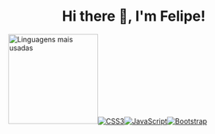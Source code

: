 <h1 align="center">Hi there 👋, I'm Felipe!</h1>
<a href="https://github.com/hellsu00">
        <img height="180em" src="https://github-readme-stats.vercel.app/api/top-langs/?username=hellsu00&hide=html&layout=compact&&show_icons=true&line_height=27&count_private=true&theme=radical"
        alt="Linguagens mais usadas" align="right></a>       


---

                                            
![Html5](https://img.shields.io/badge/HTML5-E34F26?style=for-the-badge&logo=html5&logoColor=white)![CSS3](https://img.shields.io/badge/CSS3-1572B6?style=for-the-badge&logo=css3&logoColor=white)![JavaScript](https://img.shields.io/badge/JavaScript-323330?style=for-the-badge&logo=javascript&logoColor=F7DF1E)![Bootstrap](https://img.shields.io/badge/Bootstrap-563D7C?style=for-the-badge&logo=bootstrap&logoColor=white)

